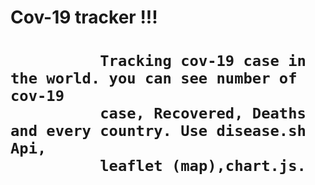 <h1>Cov-19 tracker !!!<h1/>
  
              
              Tracking cov-19 case in the world. you can see number of cov-19
              case, Recovered, Deaths and every country. Use disease.sh Api,
              leaflet (map),chart.js.
            
